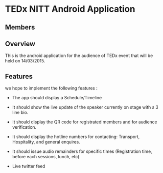 TEDx NITT Android Application
==============================

Members
----------



Overview
--------

This is the android application for the audience of TEDx event that will be held on 14/03/2015.


Features
--------

we hope to implement the following features :

* The app should display a Schedule/Timeline

* It should show the live update of the speaker currently on stage with a 3 line bio. 

* It should display the QR code for registrated members and for audience verification.

* It should display the hotline numbers for contacting: Transport, Hospitality, and general enquires.

* It should issue audio remainders for specific times (Registration time, before each sessions, lunch, etc)

* Live twitter feed

